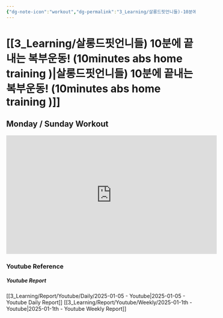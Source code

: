 ```yaml
---
{"dg-note-icon":"workout","dg-permalink":"3_Learning/살롱드핏언니들)-10분에-끝내는-복부운동!-(10minutes-abs-home-training-)","created-date":"2025-01-05 1:19:44 pm","date":"2025-01-05","type":"youtube","tags":["youtube","workout"],"aliases":null,"youtuber":"제이제이","channelName":"제이제이살롱드핏","link":"https://www.youtube.com/watch?v=AE9a5t1ZzFo","img":"https://img.youtube.com/vi/AE9a5t1ZzFo/0.jpg","dg-publish":true,"permalink":"/3_Learning/살롱드핏언니들)-10분에-끝내는-복부운동!-(10minutes-abs-home-training-)/","dgPassFrontmatter":true,"noteIcon":"workout"}
---
```


# [[3_Learning/살롱드핏언니들) 10분에 끝내는 복부운동! (10minutes abs home training )\|살롱드핏언니들) 10분에 끝내는 복부운동! (10minutes abs home training )]]
## Monday / Sunday Workout


<div class="container-root"><span></span></div><div><div class="container-root"><iframe width="560" height="315" src="https://www.youtube.com/embed/AE9a5t1ZzFo" title="YouTube video player" frameborder="0" allow="accelerometer; autoplay; clipboard-write; encrypted-media; gyroscope; picture-in-picture; web-share" allowfullscreen=""></iframe></div></div>















### Youtube Reference
##### Youtube Report
[[3_Learning/Report/Youtube/Daily/2025-01-05 - Youtube\|2025-01-05 - Youtube Daily Report]]
[[3_Learning/Report/Youtube/Weekly/2025-01-1th - Youtube\|2025-01-1th - Youtube Weekly Report]]




